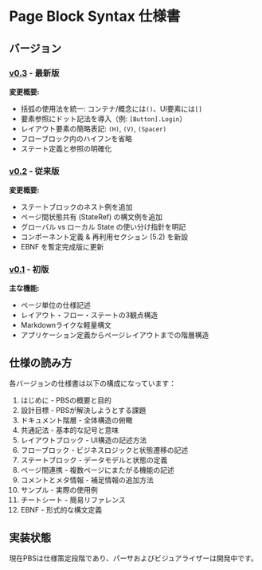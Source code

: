 # Page Block Syntax 仕様書

## バージョン

### [v0.3](v0.3/index.md) - 最新版

**変更概要:**
- 括弧の使用法を統一: コンテナ/概念には`()`、UI要素には`[]`
- 要素参照にドット記法を導入（例: `[Button].Login`）
- レイアウト要素の簡略表記: `(H)`, `(V)`, `(Spacer)`
- フローブロック内のハイフンを省略
- ステート定義と参照の明確化

### [v0.2](v0.2/index.md) - 従来版

**変更概要:**
- ステートブロックのネスト例を追加
- ページ間状態共有 (StateRef) の構文例を追加
- グローバル vs ローカル State の使い分け指針を明記
- コンポーネント定義 & 再利用セクション (5.2) を新設
- EBNF を暫定完成版に更新

### [v0.1](v0.1/index.md) - 初版

**主な機能:**
- ページ単位の仕様記述
- レイアウト・フロー・ステートの3観点構造
- Markdownライクな軽量構文
- アプリケーション定義からページレイアウトまでの階層構造

## 仕様の読み方

各バージョンの仕様書は以下の構成になっています：

1. はじめに - PBSの概要と目的
2. 設計目標 - PBSが解決しようとする課題
3. ドキュメント階層 - 全体構造の俯瞰
4. 共通記法 - 基本的な記号と意味
5. レイアウトブロック - UI構造の記述方法
6. フローブロック - ビジネスロジックと状態遷移の記述
7. ステートブロック - データモデルと状態の定義
8. ページ間連携 - 複数ページにまたがる機能の記述
9. コメントとメタ情報 - 補足情報の追加方法
10. サンプル - 実際の使用例
11. チートシート - 簡易リファレンス
12. EBNF - 形式的な構文定義

## 実装状態

現在PBSは仕様策定段階であり、パーサおよびビジュアライザーは開発中です。 